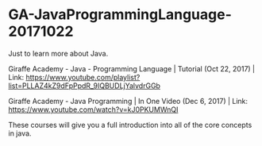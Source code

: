 # GA-JavaProgrammingLanguage-20171022
Just to learn more about Java.

Giraffe Academy - Java - Programming Language | Tutorial (Oct 22, 2017) | Link: https://www.youtube.com/playlist?list=PLLAZ4kZ9dFpPpdR_9IQBUDLjYalvdrGGb

Giraffe Academy - Java Programming | In One Video (Dec 6, 2017) | Link: https://www.youtube.com/watch?v=kJ0PKUMWnQI

These courses will give you a full introduction into all of the core concepts in java. 

